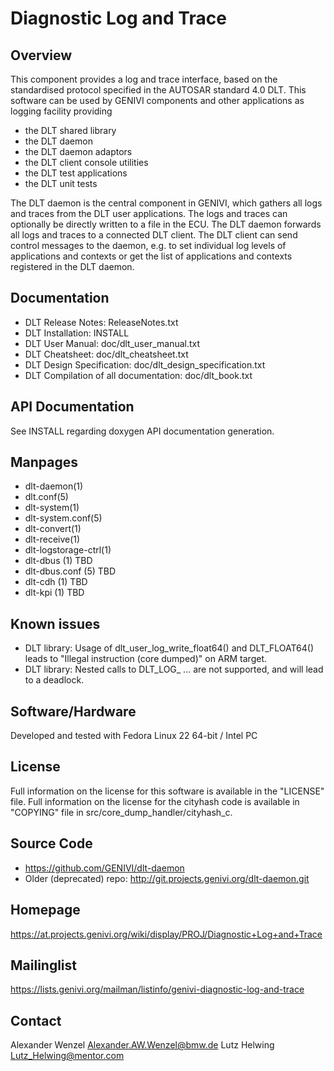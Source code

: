 # Diagnostic Log and Trace

## Overview
This component provides a log and trace interface, based on the
standardised protocol specified in the AUTOSAR standard 4.0 DLT.
This software can be used by GENIVI components and other applications as
logging facility providing

- the DLT shared library
- the DLT daemon
- the DLT daemon adaptors
- the DLT client console utilities
- the DLT test applications
- the DLT unit tests

The DLT daemon is the central component in GENIVI, which gathers all
logs and traces from the DLT user applications. The logs and traces
can optionally be directly written to a file in the ECU. The DLT daemon
forwards all logs and traces to a connected DLT client.
The DLT client can send control messages to the daemon, e.g. to set
individual log levels of applications and contexts or get the list of
applications and contexts registered in the DLT daemon.

## Documentation
- DLT Release Notes: ReleaseNotes.txt
- DLT Installation: INSTALL
- DLT User Manual: doc/dlt_user_manual.txt
- DLT Cheatsheet: doc/dlt_cheatsheet.txt
- DLT Design Specification: doc/dlt_design_specification.txt
- DLT Compilation of all documentation: doc/dlt_book.txt

## API Documentation
See INSTALL regarding doxygen API documentation generation.

## Manpages
- dlt-daemon(1)
- dlt.conf(5)
- dlt-system(1)
- dlt-system.conf(5)
- dlt-convert(1)
- dlt-receive(1)
- dlt-logstorage-ctrl(1)
- dlt-dbus (1)      TBD
- dlt-dbus.conf (5) TBD
- dlt-cdh (1)       TBD
- dlt-kpi (1)       TBD

## Known issues
- DLT library: Usage of dlt_user_log_write_float64() and DLT_FLOAT64() leads to "Illegal instruction (core dumped)" on ARM target.
- DLT library: Nested calls to DLT_LOG_ ... are not supported, and will lead to a deadlock.

## Software/Hardware
Developed and tested with Fedora Linux 22 64-bit / Intel PC

## License
Full information on the license for this software is available in the "LICENSE" file. 
Full information on the license for the cityhash code is available in "COPYING" file in src/core_dump_handler/cityhash_c.

## Source Code
- https://github.com/GENIVI/dlt-daemon
- Older (deprecated) repo: http://git.projects.genivi.org/dlt-daemon.git

## Homepage
https://at.projects.genivi.org/wiki/display/PROJ/Diagnostic+Log+and+Trace

## Mailinglist
https://lists.genivi.org/mailman/listinfo/genivi-diagnostic-log-and-trace

## Contact
Alexander Wenzel <Alexander.AW.Wenzel@bmw.de>
Lutz Helwing <Lutz_Helwing@mentor.com>

